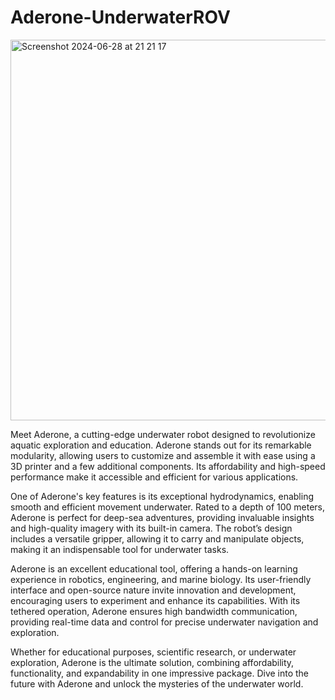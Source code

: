 # Aderone-UnderwaterROV

<img width="609" alt="Screenshot 2024-06-28 at 21 21 17" src="https://github.com/ufocet1/Aderone-UnderwaterROV/assets/110926327/8842dd0e-e3a2-4ced-8426-5c3b41be5c1b">

Meet Aderone, a cutting-edge underwater robot designed to revolutionize aquatic exploration and education. Aderone stands out for its remarkable modularity, allowing users to customize and assemble it with ease using a 3D printer and a few additional components. Its affordability and high-speed performance make it accessible and efficient for various applications.

One of Aderone's key features is its exceptional hydrodynamics, enabling smooth and efficient movement underwater. Rated to a depth of 100 meters, Aderone is perfect for deep-sea adventures, providing invaluable insights and high-quality imagery with its built-in camera. The robot’s design includes a versatile gripper, allowing it to carry and manipulate objects, making it an indispensable tool for underwater tasks.

Aderone is an excellent educational tool, offering a hands-on learning experience in robotics, engineering, and marine biology. Its user-friendly interface and open-source nature invite innovation and development, encouraging users to experiment and enhance its capabilities. With its tethered operation, Aderone ensures high bandwidth communication, providing real-time data and control for precise underwater navigation and exploration.

Whether for educational purposes, scientific research, or underwater exploration, Aderone is the ultimate solution, combining affordability, functionality, and expandability in one impressive package. Dive into the future with Aderone and unlock the mysteries of the underwater world.
